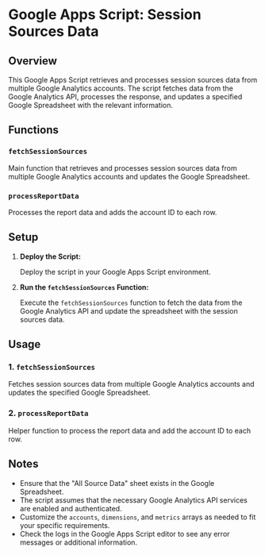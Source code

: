 # Google Apps Script: Session Sources Data

## Overview

This Google Apps Script retrieves and processes session sources data from multiple Google Analytics accounts. The script fetches data from the Google Analytics API, processes the response, and updates a specified Google Spreadsheet with the relevant information.

## Functions

### `fetchSessionSources`

Main function that retrieves and processes session sources data from multiple Google Analytics accounts and updates the Google Spreadsheet.

### `processReportData`

Processes the report data and adds the account ID to each row.

## Setup

1. **Deploy the Script:**

   Deploy the script in your Google Apps Script environment.

2. **Run the `fetchSessionSources` Function:**

   Execute the `fetchSessionSources` function to fetch the data from the Google Analytics API and update the spreadsheet with the session sources data.

## Usage

### 1. `fetchSessionSources`

Fetches session sources data from multiple Google Analytics accounts and updates the specified Google Spreadsheet.

### 2. `processReportData`

Helper function to process the report data and add the account ID to each row.

## Notes

- Ensure that the "All Source Data" sheet exists in the Google Spreadsheet.
- The script assumes that the necessary Google Analytics API services are enabled and authenticated.
- Customize the `accounts`, `dimensions`, and `metrics` arrays as needed to fit your specific requirements.
- Check the logs in the Google Apps Script editor to see any error messages or additional information.
